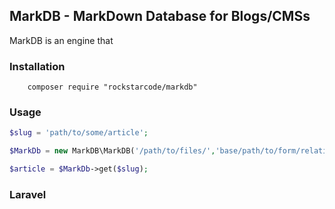 ## MarkDB - MarkDown Database for Blogs/CMSs

MarkDB is an engine that 
### Installation
```
    composer require "rockstarcode/markdb" 
```

### Usage

```php
$slug = 'path/to/some/article'; 

$MarkDb = new MarkDB\MarkDB('/path/to/files/','base/path/to/form/relative/slugs');

$article = $MarkDb->get($slug);

```

### Laravel

